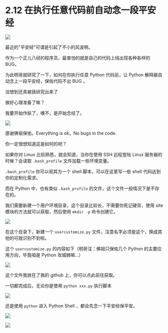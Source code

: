 # 2.12 在执行任意代码前自动念一段平安经
![](http://image.iswbm.com/20200804124133.png)

最近的"平安经"可谓是引起了不小的风波啊。

作为一个正儿八经的程序员，最害怕的就是自己的代码上线出现各种各样的 BUG。

为此明哥就研究了一下，如何在你执行任意 Python 代码前，让 Python 解释器自动念上一段平安经，保佑代码不出 BUG 。

没想到还真被我研究出来了

做好心理准备了嘛？

我要开始作妖了，噢不，是开始念经了。

![](http://image.iswbm.com/20200801221705.png)

感谢佛祖保佑，Everything is ok，No bugs in the code.



你一定很想知道这是如何的吧？

如果你对 Linux 比较熟悉，就会知道，当你在使用 SSH 远程登陆 Linux 服务器的时候？会读取 `.bash_profile` 文件加载一些环境变量。

`.bash_profile` 你可以视其为一个 shell 脚本，可以在这里写一些 shell 代码达到你的定制化需求。

而在 Python 中，也有类似 `.bash_profile` 的文件，这个文件一般情况下是不存在的。

我们需要新建一个用户环境目录，这个目录比较长，不需要你死记硬背，使用 site 模块的方法就可以获取，然后使用 `mkdir -p` 命令创建它。

![](http://image.iswbm.com/20200801220819.png)

在这个目录下，新建一个 `usercustomize.py` 文件，注意名字必须是这个，换成其他的可就识别不到啦。

这个 `usercustomize.py` 的内容如下（明哥注：佛祖只保佑几个 Python 的主要应用方向，毕竟咱是 Python 攻城狮嘛...）

![](http://image.iswbm.com/20200801221413.png)

这个文件我放在了我的 github 上，你可以点此前往获取。

一切都完成后，无论你是使用 `python xxx.py` 执行脚本

![](http://image.iswbm.com/20200801221705.png)

还是使用 `python` 进入 Python Shell ，都会先念一下平安经保平安。

![](http://image.iswbm.com/20200801221457.png)




![](http://image.iswbm.com/20200607174235.png)
